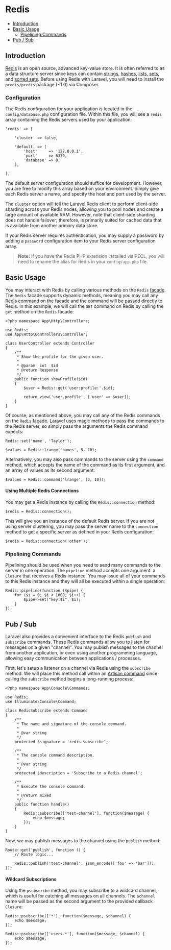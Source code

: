 # Redis

- [Introduction](#introduction)
- [Basic Usage](#basic-usage)
	- [Pipelining Commands](#pipelining-commands)
- [Pub / Sub](#pubsub)

<a name="introduction"></a>
## Introduction

[Redis](http://redis.io) is an open source, advanced key-value store. It is often referred to as a data structure server since keys can contain [strings](http://redis.io/topics/data-types#strings), [hashes](http://redis.io/topics/data-types#hashes), [lists](http://redis.io/topics/data-types#lists), [sets](http://redis.io/topics/data-types#sets), and [sorted sets](http://redis.io/topics/data-types#sorted-sets). Before using Redis with Laravel, you will need to install the `predis/predis` package (~1.0) via Composer.

<a name="configuration"></a>
### Configuration

The Redis configuration for your application is located in the `config/database.php` configuration file. Within this file, you will see a `redis` array containing the Redis servers used by your application:

    'redis' => [

        'cluster' => false,

        'default' => [
            'host'     => '127.0.0.1',
            'port'     => 6379,
            'database' => 0,
        ],

    ],

The default server configuration should suffice for development. However, you are free to modify this array based on your environment. Simply give each Redis server a name, and specify the host and port used by the server.

The `cluster` option will tell the Laravel Redis client to perform client-side sharding across your Redis nodes, allowing you to pool nodes and create a large amount of available RAM. However, note that client-side sharding does not handle failover; therefore, is primarily suited for cached data that is available from another primary data store.

If your Redis server requires authentication, you may supply a password by adding a `password` configuration item to your Redis server configuration array.

> **Note:** If you have the Redis PHP extension installed via PECL, you will need to rename the alias for Redis in your `config/app.php` file.

<a name="basic-usage"></a>
## Basic Usage

You may interact with Redis by calling various methods on the `Redis` [facade](/docs/{{version}}/facades). The `Redis` facade supports dynamic methods, meaning you may call any [Redis command](http://redis.io/commands) on the facade and the command will be passed directly to Redis. In this example, we will call the `GET` command on Redis by calling the `get` method on the `Redis` facade:

	<?php namespace App\Http\Controllers;

	use Redis;
	use App\Http\Controllers\Controller;

	class UserController extends Controller
	{
		/**
		 * Show the profile for the given user.
		 *
		 * @param  int  $id
		 * @return Response
		 */
		public function showProfile($id)
		{
			$user = Redis::get('user:profile:'.$id);

			return view('user.profile', ['user' => $user]);
		}
	}

Of course, as mentioned above, you may call any of the Redis commands on the `Redis` facade. Laravel uses magic methods to pass the commands to the Redis server, so simply pass the arguments the Redis command expects:

	Redis::set('name', 'Taylor');

	$values = Redis::lrange('names', 5, 10);

Alternatively, you may also pass commands to the server using the `command` method, which accepts the name of the command as its first argument, and an array of values as its second argument:

	$values = Redis::command('lrange', [5, 10]);

#### Using Multiple Redis Connections

You may get a Redis instance by calling the `Redis::connection` method:

	$redis = Redis::connection();

This will give you an instance of the default Redis server. If you are not using server clustering, you may pass the server name to the `connection` method to get a specific server as defined in your Redis configuration:

	$redis = Redis::connection('other');

<a name="pipelining-commands"></a>
### Pipelining Commands

Pipelining should be used when you need to send many commands to the server in one operation. The `pipeline` method accepts one argument: a `Closure` that receives a Redis instance. You may issue all of your commands to this Redis instance and they will all be executed within a single operation:

	Redis::pipeline(function ($pipe) {
		for ($i = 0; $i < 1000; $i++) {
			$pipe->set("key:$i", $i);
		}
	});

<a name="pubsub"></a>
## Pub / Sub

Laravel also provides a convenient interface to the Redis `publish` and `subscribe` commands. These Redis commands allow you to listen for messages on a given "channel". You may publish messages to the channel from another application, or even using another programming language, allowing easy communication between applications / processes.

First, let's setup a listener on a channel via Redis using the `subscribe` method. We will place this method call within an [Artisan command](/docs/{{version}}/commands) since calling the `subscribe` method begins a long-running process:

	<?php namespace App\Console\Commands;

	use Redis;
	use Illuminate\Console\Command;

	class RedisSubscribe extends Command
	{
        /**
         * The name and signature of the console command.
         *
         * @var string
         */
        protected $signature = 'redis:subscribe';

	    /**
	     * The console command description.
	     *
	     * @var string
	     */
	    protected $description = 'Subscribe to a Redis channel';

	    /**
	     * Execute the console command.
	     *
	     * @return mixed
	     */
	    public function handle()
	    {
			Redis::subscribe(['test-channel'], function($message) {
				echo $message;
			});
	    }
	}

Now, we may publish messages to the channel using the `publish` method:

	Route::get('publish', function () {
		// Route logic...

		Redis::publish('test-channel', json_encode(['foo' => 'bar']));
	});

#### Wildcard Subscriptions

Using the `psubscribe` method, you may subscribe to a wildcard channel, which is useful for catching all messages on all channels. The `$channel` name will be passed as the second argument to the provided callback `Closure`:

	Redis::psubscribe(['*'], function($message, $channel) {
		echo $message;
	});

	Redis::psubscribe(['users.*'], function($message, $channel) {
		echo $message;
	});
